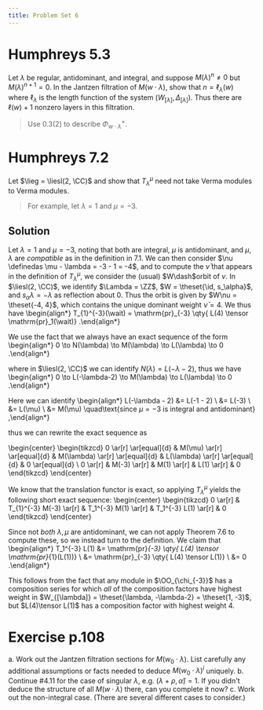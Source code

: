 ```yaml
---
title: Problem Set 6
---
```


# Humphreys 5.3

Let $\lambda$ be regular, antidominant, and integral, and suppose $M(\lambda)^n \neq 0$ but $M(\lambda)^{n+1} = 0$.
In the Jantzen filtration of $M(w\cdot \lambda)$, show that $n = \ell_\lambda(w)$ where $\ell_\lambda$ is the length function of the system $(W_{[\lambda]}, \Delta_{[\lambda]})$.
Thus there are $\ell(w) + 1$ nonzero layers in this filtration.

> Use 0.3(2) to describe $\Phi^+_{w\cdot \lambda}$.

# Humphreys 7.2

Let $\lieg = \liesl(2, \CC)$ and show that $T_{\lambda}^\mu$ need not take Verma modules to Verma modules.

> For example, let $\lambda = 1$ and $\mu = -3$.

## Solution

Let $\lambda = 1$ and $\mu = -3$, noting that both are integral, $\mu$ is antidominant, and $\mu, \lambda$ are *compatible* as in the definition in 7.1.
We can then consider $\nu \definedas \mu - \lambda = -3 - 1 = -4$, and to compute the $\bar \nu$ that appears in the definition of $T_\lambda^\mu$, we consider the (usual) $W\dash$orbit of $\nu$.
In $\liesl(2, \CC)$, we identify $\Lambda = \ZZ$, $W = \theset{\id, s_\alpha}$, and $s_\alpha \lambda = -\lambda$ as reflection about $0$.
Thus the orbit is given by $W\nu = \theset{-4, 4}$, which contains the unique dominant weight $\bar \nu = 4$.
We thus have
\begin{align*}
T_{1}^{-3}(\wait) = \mathrm{pr}_{-3} \qty{ L(4) \tensor \mathrm{pr}_1(\wait)}
.\end{align*}

We use the fact that we always have an exact sequence of the form
\begin{align*}
0 \to N(\lambda) \to M(\lambda) \to L(\lambda) \to 0
.\end{align*}

where in $\liesl(2, \CC)$ we can identify $N(\lambda) = L(-\lambda - 2)$, thus we have
\begin{align*}
0 \to L(-\lambda-2) \to M(\lambda) \to L(\lambda) \to 0
.\end{align*}

Here we can identify 
\begin{align*}
L(-\lambda - 2) 
&= L(-1 - 2) \\
&= L(-3) \\
&= L(\mu) \\
&= M(\mu) \quad\text{since $\mu = -3$ is integral and antidominant}
,\end{align*}

thus we can rewrite the exact sequence as

\begin{center}
\begin{tikzcd}
0 \ar[r] \ar[equal]{d} & M(\mu) \ar[r] \ar[equal]{d} & M(\lambda) \ar[r] \ar[equal]{d} & L(\lambda) \ar[r] \ar[equal]{d} & 0 \ar[equal]{d} \\
0 \ar[r] & M(-3) \ar[r] & M(1) \ar[r] & L(1) \ar[r] & 0
\end{tikzcd}
\end{center}

We know that the translation functor is exact, so applying $T_\lambda^\mu$ yields the following short exact sequence:
\begin{center}
\begin{tikzcd}
0 \ar[r] & T_{1}^{-3} M(-3) \ar[r] & T_1^{-3} M(1) \ar[r] & T_1^{-3} L(1) \ar[r] & 0
\end{tikzcd}
\end{center}

Since not *both* $\lambda, \mu$ are antidominant, we can not apply Theorem 7.6 to compute these, so we instead turn to the definition.
We claim that
\begin{align*}
T_1^{-3} L(1) 
&= \mathrm{pr}_{-3} \qty{ L(4) \tensor \mathrm{pr}_{1}(L(1))} \\
&= \mathrm{pr}_{-3} \qty{ L(4) \tensor L(1)} \\
&= 0
.\end{align*}

This follows from the fact that any module in $\OO_{\chi_{-3}}$ has a composition series for which *all* of the composition factors have highest weight in $W_{[\lambda]} = \theset{\lambda, -\lambda-2} = \theset{1, -3}$, but $L(4)\tensor L(1)$ has a composition factor with highest weight $4$.

# Exercise p.108

a. Work out the Jantzen filtration sections for $M(w_0 \cdot \lambda)$.
  List carefully any additional assumptions or facts needed to deduce $M(w_0\cdot \lambda)^i$ uniquely.
b. Continue \#4.11 for the case of singular $\lambda$, e.g.  $(\lambda + \rho, \hat \alpha) = 1$.
  If you didn't deduce the structure of all $M(w\cdot \lambda)$ there, can you complete it now?
c. Work out the non-integral case. (There are several different cases to consider.)

